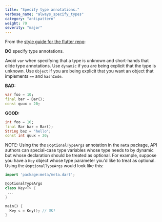 ```yaml
---
title: "Specify type annotations."
verbose_name: "always_specify_types"
category: "antipattern"
weight: 70
severity: "major"
---
```

From the [style guide for the flutter repo](https://flutter.dev/style-guide/):

**DO** specify type annotations.

Avoid `var` when specifying that a type is unknown and short-hands that elide
type annotations.  Use `dynamic` if you are being explicit that the type is
unknown.  Use `Object` if you are being explicit that you want an object that
implements `==` and `hashCode`.

**BAD:**
```dart
var foo = 10;
final bar = Bar();
const quux = 20;
```

**GOOD:**
```dart
int foo = 10;
final Bar bar = Bar();
String baz = 'hello';
const int quux = 20;
```

NOTE: Using the the `@optionalTypeArgs` annotation in the `meta` package, API
authors can special-case type variables whose type needs to by dynamic but whose
declaration should be treated as optional.  For example, suppose you have a
`Key` object whose type parameter you'd like to treat as optional.  Using the
`@optionalTypeArgs` would look like this:

```dart
import 'package:meta/meta.dart';

@optionalTypeArgs
class Key<T> {
 ...
}

main() {
  Key s = Key(); // OK!
}
```
